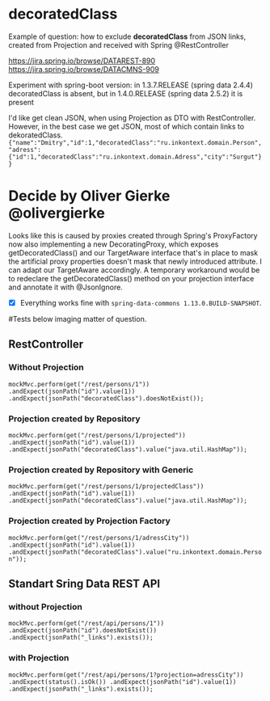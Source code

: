 # decoratedClass
Example of question: how to exclude **decoratedClass** from JSON links, created from Projection and received with Spring @RestController

https://jira.spring.io/browse/DATAREST-890
https://jira.spring.io/browse/DATACMNS-909

Experiment with spring-boot version: in 1.3.7.RELEASE (spring data 2.4.4) decoratedClass is absent, but in 1.4.0.RELEASE (spring data 2.5.2) it is present

I'd like get clean JSON, when using Projection as DTO with RestController.
However, in the best case we get JSON, most of which contain links to dekoratedClass.
`{"name":"Dmitry","id":1,"decoratedClass":"ru.inkontext.domain.Person",
"adress":{"id":1,"decoratedClass":"ru.inkontext.domain.Adress","city":"Surgut"}}
`

# Decide by Oliver Gierke @olivergierke
Looks like this is caused by proxies created through Spring's ProxyFactory now also implementing a new DecoratingProxy, which exposes getDecoratedClass() and our TargetAware interface that's in place to mask the artificial proxy properties doesn't mask that newly introduced attribute. I can adapt our TargetAware accordingly.
A temporary workaround would be to redeclare the getDecoratedClass() method on your projection interface and annotate it with @JsonIgnore.

- [x] Everything works fine with `spring-data-commons 1.13.0.BUILD-SNAPSHOT`.

#Tests below imaging matter of question.

## RestController
### Without Projection
`mockMvc.perform(get("/rest/persons/1"))
    .andExpect(jsonPath("id").value(1))
    .andExpect(jsonPath("decoratedClass").doesNotExist());
`

### Projection created by Repository
`mockMvc.perform(get("/rest/persons/1/projected"))
  .andExpect(jsonPath("id").value(1))
  .andExpect(jsonPath("decoratedClass").value("java.util.HashMap"));
`

### Projection created by Repository with Generic
`mockMvc.perform(get("/rest/persons/1/projectedClass"))
  .andExpect(jsonPath("id").value(1))
  .andExpect(jsonPath("decoratedClass").value("java.util.HashMap"));
`
### Projection created by Projection Factory
`mockMvc.perform(get("/rest/persons/1/adressCity"))
  .andExpect(jsonPath("id").value(1))
  .andExpect(jsonPath("decoratedClass").value("ru.inkontext.domain.Person"));
`
## Standart Sring Data REST API
### without Projection
`mockMvc.perform(get("/rest/api/persons/1"))
  .andExpect(jsonPath("id").doesNotExist())
  .andExpect(jsonPath("_links").exists());
`
### with Projection
`mockMvc.perform(get("/rest/api/persons/1?projection=adressCity"))
    .andExpect(status().isOk())
    .andExpect(jsonPath("id").value(1)) 
    .andExpect(jsonPath("_links").exists());
`
